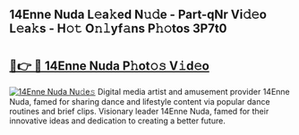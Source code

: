 ## 14Enne Nuda L𝚎a𝚔ed N𝚞𝚍e - Part-qNr Vi𝚍𝚎o L𝚎a𝚔s - H𝚘𝚝 O𝚗𝚕yf𝚊ns P𝚑𝚘tos 3P7t0

# <h2><a href="http://kf30hrj.oniu.top/?m=14Enne+Nuda">🔗👉 🔴 14Enne Nuda P𝚑ot𝚘𝚜 V𝚒d𝚎o</a></h2>

[![14Enne Nuda Nu𝚍e𝚜](https://i.imgur.com/0qMVB7G.gif)](http://kf30hrj.oniu.top/?m=14Enne+Nuda)
Digital media artist and amusement provider 14Enne Nuda, famed for sharing dance and lifestyle content via popular dance routines and brief clips. Visionary leader 14Enne Nuda, famed for their innovative ideas and dedication to creating a better future.  

